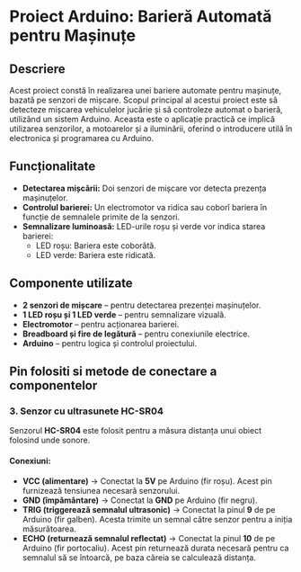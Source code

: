 # Proiect Arduino: Barieră Automată pentru Mașinuțe

## Descriere

Acest proiect constă în realizarea unei bariere automate pentru mașinuțe, bazată pe senzori de mișcare. Scopul principal al acestui proiect este să detecteze mișcarea vehiculelor jucărie și să controleze automat o barieră, utilizând un sistem Arduino. Aceasta este o aplicație practică ce implică utilizarea senzorilor, a motoarelor și a iluminării, oferind o introducere utilă în electronica și programarea cu Arduino.

## Funcționalitate

- **Detectarea mișcării:** Doi senzori de mișcare vor detecta prezența mașinuțelor.
- **Controlul barierei:** Un electromotor va ridica sau coborî bariera în funcție de semnalele primite de la senzori.
- **Semnalizare luminoasă:** LED-urile roșu și verde vor indica starea barierei:
  - LED roșu: Bariera este coborâtă.
  - LED verde: Bariera este ridicată.

## Componente utilizate

- **2 senzori de mișcare** – pentru detectarea prezenței mașinuțelor.
- **1 LED roșu și 1 LED verde** – pentru semnalizare vizuală.
- **Electromotor** – pentru acționarea barierei.
- **Breadboard și fire de legătură** – pentru conexiunile electrice.
- **Arduino** – pentru logica și controlul proiectului.

## Pin folositi si metode de conectare a componentelor

### **3. Senzor cu ultrasunete HC-SR04**
Senzorul **HC-SR04** este folosit pentru a măsura distanța unui obiect folosind unde sonore.

#### **Conexiuni:**
- **VCC (alimentare)** → Conectat la **5V** pe Arduino (fir roșu). Acest pin furnizează tensiunea necesară senzorului.
- **GND (împământare)** → Conectat la **GND** pe Arduino (fir negru).
- **TRIG (triggerează semnalul ultrasonic)** → Conectat la pinul **9** de pe Arduino (fir galben). Acesta trimite un semnal către senzor pentru a iniția măsurătoarea.
- **ECHO (returnează semnalul reflectat)** → Conectat la pinul **10** de pe Arduino (fir portocaliu). Acest pin returnează durata necesară pentru ca semnalul să se întoarcă, pe baza căreia se calculează distanța.
